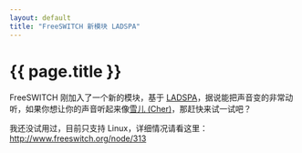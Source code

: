 ```yaml
---
layout: default
title: "FreeSWITCH 新模块 LADSPA"
---
```


# {{ page.title }}

FreeSWITCH  刚加入了一个新的模块，基于 [LADSPA](http://www.ladspa.org/)，据说能把声音变的非常动听，如果你想让你的声音听起来像[雪儿 (Cher)](http://tieba.baidu.com/f?kz=9857496)，那赶快来试一试吧？

我还没试用过，目前只支持  Linux，详细情况请看这里：<http://www.freeswitch.org/node/313>
